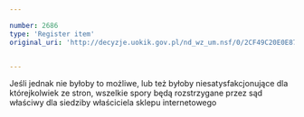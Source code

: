 ```yaml
---

number: 2686
type: 'Register item'
original_uri: 'http://decyzje.uokik.gov.pl/nd_wz_um.nsf/0/2CF49C20E0E87E37C125793C003F9901?OpenDocument'


---
```


Jeśli jednak nie byłoby to możliwe, lub też byłoby niesatysfakcjonujące dla którejkolwiek ze stron, wszelkie spory będą rozstrzygane przez sąd właściwy dla siedziby właściciela sklepu internetowego

